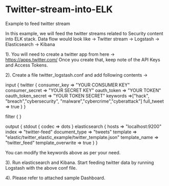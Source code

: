 # Twitter-stream-into-ELK
Example to feed twitter stream

In this example, we will feed the twitter streams related to Security content into ELK stack. Data flow would look like -> 
Twitter stream -> Logstash -> Elasticsearch -> Kibana

1). You will need to create a twitter app from here -> https://apps.twitter.com/
Once you create that, keep note of the API Keys and Access Tokens. 

2). Create a file twitter_logstash.conf and add following contents -> 

input {
  twitter {
    consumer_key       => "YOUR CONSUMER KEY"
    consumer_secret    => "YOUR SECRET KEY"
    oauth_token        => "YOUR TOKEN"
    oauth_token_secret => "YOUR TOKEN SECRET"
    keywords           =>["hack", "breach","cybersecurity", "malware","cybercrime","cyberattack"]
    full_tweet         => true
  }
}

filter { }

output {
  stdout {
    codec => dots
  }
  elasticsearch {
      hosts => "localhost:9200"
      index         => "twitter-feed"
      document_type => "tweets"
      template      => "elastic/twitter_elastic_example/twitter_template.json"
      template_name => "twitter_feed"
      template_overwrite => true
  }
}

You can modify the keywords above as per your need.

3). Run elasticsearch and Kibana. 
  Start feeding twitter data by running Logstash with the above conf file. 
  
4). Please refer to attached sample Dashboard. 
